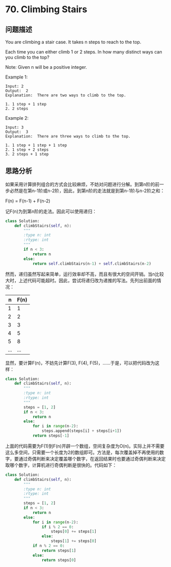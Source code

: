 # 70. Climbing Stairs

## 问题描述

You are climbing a stair case. It takes n steps to reach to the top.

Each time you can either climb 1 or 2 steps. In how many distinct ways can you climb to the top?

Note: Given n will be a positive integer.

Example 1:

```
Input: 2
Output:  2
Explanation:  There are two ways to climb to the top.

1. 1 step + 1 step
2. 2 steps
```

Example 2:

```
Input: 3
Output:  3
Explanation:  There are three ways to climb to the top.

1. 1 step + 1 step + 1 step
2. 1 step + 2 steps
3. 2 steps + 1 step
```

## 思路分析

如果采用计算排列组合的方式会比较麻烦，不妨对问题进行分解。到第n阶的前一步必然是在第n-1阶或n-2阶，因此，到第n阶的走法就是到第n-1阶与n-2阶之和：

F(n) = F(n-1) + F(n-2)

记F(n)为到第n阶的走法。因此可以使用递归：

``` Python
class Solution:
    def climbStairs(self, n):
        """
        :type n: int
        :rtype: int
        """
        if n < 3:
            return n
        else:
            return self.climbStairs(n-1) + self.climbStairs(n-2)
```

然而，递归虽然写起来简单，运行效率却不高，而且有很大的空间开销。当n比较大时，上述代码可能超时。因此，尝试将递归改为递推的写法。先列出前面的情况：

|n|F(n)|
|---|---|
|1|1|
|2|2|
|3|3|
|4|5|
|5|8|
|...|...|

显然，要计算F(n)，不妨先计算F(3), F(4), F(5)，……于是，可以把代码改为这样：

``` Python
class Solution:
    def climbStairs(self, n):
        """
        :type n: int
        :rtype: int
        """
        steps = [1, 2]
        if n < 3:
            return n
        else:
            for i in range(n-2):
                steps.append(steps[i] + steps[i+1])
            return steps[-1]
```

上面的代码需要为F(1)到F(n)开辟一个数组，空间复杂度为O(n)。实际上并不需要这么多空间，只需要一个长度为2的数组即可。方法是，每次覆盖掉不再使用的数字，要通过奇偶判断来决定覆盖哪个数字，在返回结果时也要通过奇偶判断来决定取哪个数字，计算机进行奇偶判断是很快的。代码如下：

``` Python
class Solution:
    def climbStairs(self, n):
        """
        :type n: int
        :rtype: int
        """
        steps = [1, 2]
        if n < 3:
            return n
        else:
            for i in range(n-2):
                if i % 2 == 0:
                    steps[0] += steps[1]
                else:
                    steps[1] += steps[0]
            if n % 2 == 0:
                return steps[1]
            else:
                return steps[0]
```

